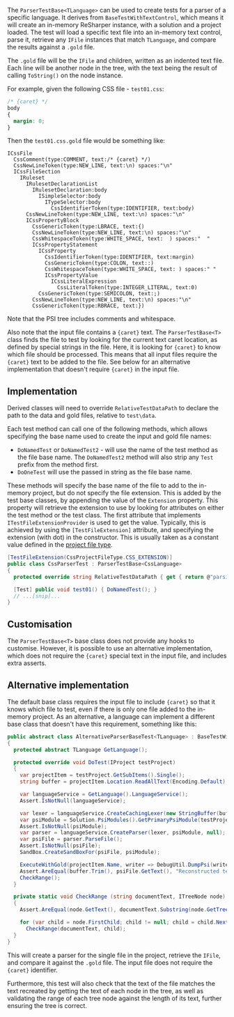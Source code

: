 [//]: # (title: Testing Parsers)

The `ParserTestBase<TLanguage>` can be used to create tests for a parser of a specific language. It derives from `BaseTestWithTextControl`, which means it will create an in-memory ReSharper instance, with a solution and a project loaded. The test will load a specific text file into an in-memory text control, parse it, retrieve any `IFile` instances that match `TLanguage`, and compare the results against a `.gold` file.

The `.gold` file will be the `IFile` and children, written as an indented text file. Each line will be another node in the tree, with the text being the result of calling `ToString()` on the node instance.

For example, given the following CSS file - `test01.css`:

```css
/* {caret} */
body
{
  margin: 0;
}
```

Then the `test01.css.gold` file would be something like:

```
ICssFile
  CssComment(type:COMMENT, text:/* {caret} */)
  CssNewLineToken(type:NEW_LINE, text:\n) spaces:"\n"
  ICssFileSection
    IRuleset
      IRulesetDeclarationList
        IRulesetDeclaration:body
          ISimpleSelector:body
            ITypeSelector:body
              CssIdentifierToken(type:IDENTIFIER, text:body)
      CssNewLineToken(type:NEW_LINE, text:\n) spaces:"\n"
      ICssPropertyBlock
        CssGenericToken(type:LBRACE, text:{)
        CssNewLineToken(type:NEW_LINE, text:\n) spaces:"\n"
        CssWhitespaceToken(type:WHITE_SPACE, text:  ) spaces:"  "
        ICssPropertyStatement
          ICssProperty
            CssIdentifierToken(type:IDENTIFIER, text:margin)
            CssGenericToken(type:COLON, text::)
            CssWhitespaceToken(type:WHITE_SPACE, text: ) spaces:" "
            ICssPropertyValue
              ICssLiteralExpression
                CssLiteralToken(type:INTEGER_LITERAL, text:0)
          CssGenericToken(type:SEMICOLON, text:;)
        CssNewLineToken(type:NEW_LINE, text:\n) spaces:"\n"
        CssGenericToken(type:RBRACE, text:})
```

Note that the PSI tree includes comments and whitespace.

Also note that the input file contains a `{caret}` text. The `ParserTestBase<T>` class finds the file to test by looking for the current text caret location, as defined by special strings in the file. Here, it is looking for `{caret}` to know which file should be processed. This means that all input files require the `{caret}` text to be added to the file. See below for an alternative implementation that doesn't require `{caret}` in the input file.

## Implementation

Derived classes will need to override `RelativeTestDataPath` to declare the path to the data and gold files, relative to `test\data`.

Each test method can call one of the following methods, which allows specifying the base name used to create the input and gold file names:

* `DoNamedTest` or `DoNamedTest2` - will use the name of the test method as the file base name. The `DoNamedTest2` method will also strip any `Test` prefix from the method first.
* `DoOneTest` will use the passed in string as the file base name.

These methods will specify the base name of the file to add to the in-memory project, but do not specify the file extension. This is added by the test base classes, by appending the value of the `Extension` property. This property will retrieve the extension to use by looking for attributes on either the test method or the test class. The first attribute that implements `ITestFileExtensionProvider` is used to get the value. Typically, this is achieved by using the `[TestFileExtension]` attribute, and specifying the extension (with dot) in the constructor. This is usually taken as a constant value defined in the [project file type](ProjectFileType.md).

```csharp
[TestFileExtension(CssProjectFileType.CSS_EXTENSION)]
public class CssParserTest : ParserTestBase<CssLanguage>
{
  protected override string RelativeTestDataPath { get { return @"parsing\css"; } }

  [Test] public void test01() { DoNamedTest(); }
  // ...[snip]...
}
```

## Customisation

The `ParserTestBase<T>` base class does not provide any hooks to customise. However, it is possible to use an alternative implementation, which does not require the `{caret}` special text in the input file, and includes extra asserts.

## Alternative implementation

The default base class requires the input file to include `{caret}` so that it knows which file to test, even if there is only one file added to the in-memory project. As an alternative, a language can implement a different base class that doesn't have this requirement, something like this:

```csharp
public abstract class AlternativeParserBaseTest<TLanguage> : BaseTestWithSingleProject
{
  protected abstract TLanguage GetLanguage();

  protected override void DoTest(IProject testProject)
  {
    var projectItem = testProject.GetSubItems().Single();
    string buffer = projectItem.Location.ReadAllText(Encoding.Default);

    var languageService = GetLanguage().LanguageService();
    Assert.IsNotNull(languageService);

    var lexer = languageService.CreateCachingLexer(new StringBuffer(buffer.Trim()));
    var psiModule = Solution.PsiModules().GetPrimaryPsiModule(testProject, TargetFrameworkId.Default);
    Assert.IsNotNull(psiModule);
    var parser = languageService.CreateParser(lexer, psiModule, null);
    var psiFile = parser.ParseFile();
    Assert.IsNotNull(psiFile);
    SandBox.CreateSandBoxFor(psiFile, psiModule);

    ExecuteWithGold(projectItem.Name, writer => DebugUtil.DumpPsi(writer, psiFile));
    Assert.AreEqual(buffer.Trim(), psiFile.GetText(), "Reconstructed text mismatch");
    CheckRange();
  }

  private static void CheckRange (string documentText, ITreeNode node)
  {
    Assert.AreEqual(node.GetText(), documentText.Substring(node.GetTreeStartOffset().Offset, node.GetTextLength()), "node range text mismatch");

    for (var child = node.FirstChild; child != null; child = child.NextSibling)
      CheckRange(documentText, child);
  }
}
```

This will create a parser for the single file in the project, retrieve the `IFile`, and compare it against the `.gold` file. The input file does not require the `{caret}` identifier.

Furthermore, this test will also check that the text of the file matches the text recreated by getting the text of each node in the tree, as well as validating the range of each tree node against the length of its text, further ensuring the tree is correct.